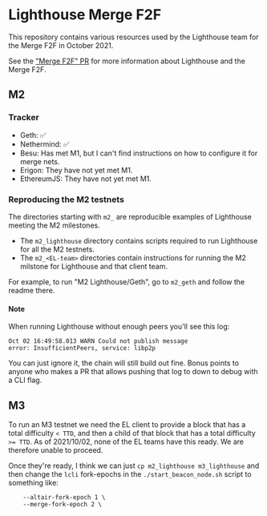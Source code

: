 # Lighthouse Merge F2F

This repository contains various resources used by the Lighthouse team for the
Merge F2F in October 2021.

See the ["Merge F2F" PR](https://github.com/sigp/lighthouse/pull/2620) for more
information about Lighthouse and the Merge F2F.

## M2

### Tracker

- Geth: ✅
- Nethermind: ✅
- Besu: Has met M1, but I can't find instructions on how to configure it for
	merge nets.
- Erigon: They have not yet met M1.
- EthereumJS: They have not yet met M1.

### Reproducing the M2 testnets

The directories starting with `m2_` are reproducible examples of Lighthouse
meeting the M2 milestones.

- The `m2_lighthouse` directory contains scripts required to run Lighthouse for
all the M2 testnets.
- The `m2_<EL-team>` directories contain instructions for running the M2 milstone
for Lighthouse and that client team.

For example, to run "M2 Lighthouse/Geth", go to `m2_geth` and follow the readme
there.

#### Note

When running Lighthouse without enough peers you'll see this log:

```
Oct 02 16:49:58.013 WARN Could not publish message               error: InsufficientPeers, service: libp2p
```

You can just ignore it, the chain will still build out fine. Bonus points to
anyone who makes a PR that allows pushing that log to down to debug with a CLI
flag.

## M3

To run an M3 testnet we need the EL client to provide a block that has a total
difficulty `< TTD`, and then a child of that block that has a total difficulty
`>= TTD`. As of 2021/10/02, none of the EL teams have this ready. We are
therefore unable to proceed.

Once they're ready, I think we can just `cp m2_lighthouse m3_lighthouse` and
then change the `lcli` fork-epochs in the `./start_beacon_node.sh` script to
something like:

```
	--altair-fork-epoch 1 \
	--merge-fork-epoch 2 \
```
